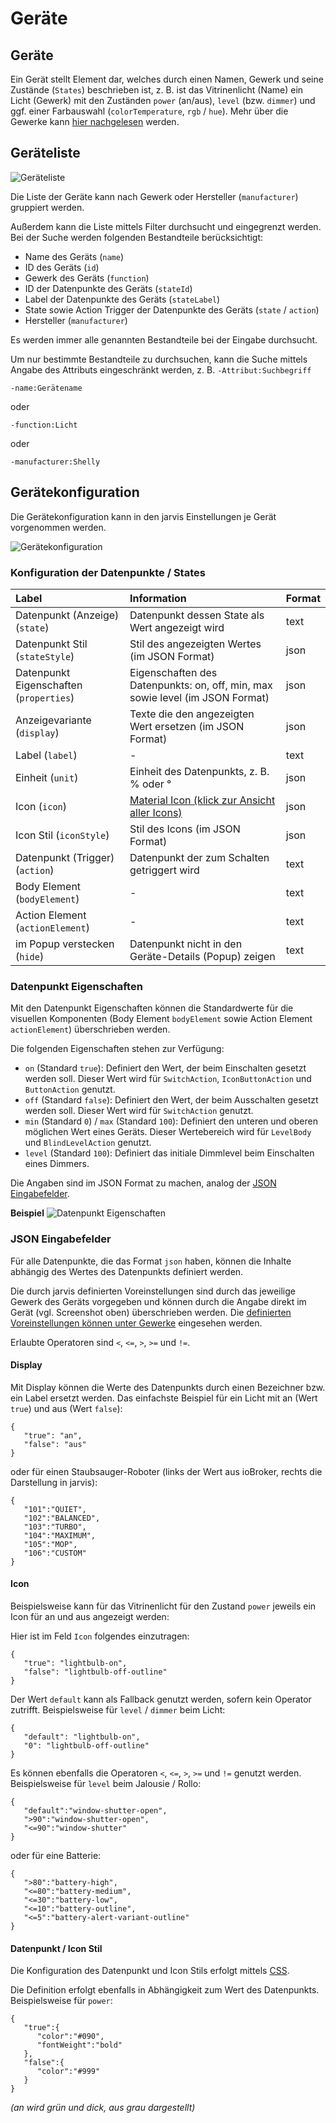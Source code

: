 # Geräte

## Geräte

Ein Gerät stellt Element dar, welches durch einen Namen, Gewerk und seine Zustände \(`States`\) beschrieben ist, z. B. ist das Vitrinenlicht \(Name\) ein Licht \(Gewerk\) mit den Zuständen `power` \(an/aus\), `level` \(bzw. `dimmer`\) und ggf. einer Farbauswahl \(`colorTemperature`, `rgb` / `hue`\). Mehr über die Gewerke kann [hier nachgelesen](../functions/) werden.

## Geräteliste

![Ger&#xE4;teliste](../../.gitbook/assets/devices_list.png)

Die Liste der Geräte kann nach Gewerk oder Hersteller \(`manufacturer`\) gruppiert werden.

Außerdem kann die Liste mittels Filter durchsucht und eingegrenzt werden. Bei der Suche werden folgenden Bestandteile berücksichtigt:

* Name des Geräts \(`name`\)
* ID des Geräts \(`id`\)
* Gewerk des Geräts \(`function`\)
* ID der Datenpunkte des Geräts \(`stateId`\)
* Label der Datenpunkte des Geräts \(`stateLabel`\)
* State sowie Action Trigger der Datenpunkte des Geräts \(`state` / `action`\)
* Hersteller \(`manufacturer`\)

Es werden immer alle genannten Bestandteile bei der Eingabe durchsucht.

Um nur bestimmte Bestandteile zu durchsuchen, kann die Suche mittels Angabe des Attributs eingeschränkt werden, z. B. `-Attribut:Suchbegriff`

```text
-name:Gerätename
```

oder

```text
-function:Licht
```

oder

```text
-manufacturer:Shelly
```

## Gerätekonfiguration

Die Gerätekonfiguration kann in den jarvis Einstellungen je Gerät vorgenommen werden.

![Ger&#xE4;tekonfiguration](../../.gitbook/assets/devices_configuration.png)

### Konfiguration der Datenpunkte / States

| Label | Information | Format |
| :--- | :--- | :--- |
| Datenpunkt \(Anzeige\) \(`state`\) | Datenpunkt dessen State als Wert angezeigt wird | text |
| Datenpunkt Stil \(`stateStyle`\) | Stil des angezeigten Wertes \(im JSON Format\) | json |
| Datenpunkt Eigenschaften \(`properties`\) | Eigenschaften des Datenpunkts: on, off, min, max sowie level \(im JSON Format\) | json |
| Anzeigevariante \(`display`\) | Texte die den angezeigten Wert ersetzen \(im JSON Format\) | json |
| Label \(`label`\) | - | text |
| Einheit \(`unit`\) | Einheit des Datenpunkts, z. B. % oder ° | json |
| Icon \(`icon`\) | [Material Icon \(klick zur Ansicht aller Icons\)](https://materialdesignicons.com/) | json |
| Icon Stil \(`iconStyle`\) | Stil des Icons \(im JSON Format\) | json |
| Datenpunkt \(Trigger\) \(`action`\) | Datenpunkt der zum Schalten getriggert wird | text |
| Body Element \(`bodyElement`\) | - | text |
| Action Element \(`actionElement`\) | - | text |
| im Popup verstecken \(`hide`\) | Datenpunkt nicht in den Geräte-Details \(Popup\) zeigen | text |

### Datenpunkt Eigenschaften

Mit den Datenpunkt Eigenschaften können die Standardwerte für die visuellen Komponenten \(Body Element `bodyElement` sowie Action Element `actionElement`\) überschrieben werden.

Die folgenden Eigenschaften stehen zur Verfügung:

* `on` \(Standard `true`\): Definiert den Wert, der beim Einschalten gesetzt werden soll. Dieser Wert wird für `SwitchAction`, `IconButtonAction` und `ButtonAction` genutzt.
* `off` \(Standard `false`\): Definiert den Wert, der beim Ausschalten gesetzt werden soll. Dieser Wert wird für `SwitchAction` genutzt.
* `min` \(Standard `0`\) / `max` \(Standard `100`\): Definiert den unteren und oberen möglichen Wert eines Geräts. Dieser Wertebereich wird für `LevelBody` und `BlindLevelAction` genutzt.
* `level` \(Standard `100`\): Definiert das initiale Dimmlevel beim Einschalten eines Dimmers.

Die Angaben sind im JSON Format zu machen, analog der [JSON Eingabefelder](./#datenpunkt-eigenschaften).

**Beispiel** ![Datenpunkt Eigenschaften](../../.gitbook/assets/devices_properties.png)

### JSON Eingabefelder

Für alle Datenpunkte, die das Format `json` haben, können die Inhalte abhängig des Wertes des Datenpunkts definiert werden.

Die durch jarvis definierten Voreinstellungen sind durch das jeweilige Gewerk des Geräts vorgegeben und können durch die Angabe direkt im Gerät \(vgl. Screenshot oben\) überschrieben werden. Die [definierten Voreinstellungen können unter Gewerke](../functions/) eingesehen werden.

Erlaubte Operatoren sind `<`, `<=`, `>`, `>=` und `!=`.

#### Display

Mit Display können die Werte des Datenpunkts durch einen Bezeichner bzw. ein Label ersetzt werden. Das einfachste Beispiel für ein Licht mit an \(Wert `true`\) und aus \(Wert `false`\):

```text
{
   "true": "an",
   "false": "aus"
}
```

oder für einen Staubsauger-Roboter \(links der Wert aus ioBroker, rechts die Darstellung in jarvis\):

```text
{
   "101":"QUIET",
   "102":"BALANCED",
   "103":"TURBO",
   "104":"MAXIMUM",
   "105":"MOP",
   "106":"CUSTOM"
}
```

#### Icon

Beispielsweise kann für das Vitrinenlicht für den Zustand `power` jeweils ein Icon für an und aus angezeigt werden:

Hier ist im Feld `Icon` folgendes einzutragen:

```text
{
   "true": "lightbulb-on",
   "false": "lightbulb-off-outline"
}
```

Der Wert `default` kann als Fallback genutzt werden, sofern kein Operator zutrifft. Beispielsweise für `level` / `dimmer` beim Licht:

```text
{
   "default": "lightbulb-on",
   "0": "lightbulb-off-outline"
}
```

Es können ebenfalls die Operatoren `<`, `<=`, `>`, `>=` und `!=` genutzt werden. Beispielsweise für `level` beim Jalousie / Rollo:

```text
{
   "default":"window-shutter-open",
   ">90":"window-shutter-open",
   "<=90":"window-shutter"
}
```

oder für eine Batterie:

```text
{
   ">80":"battery-high",
   "<=80":"battery-medium",
   "<=30":"battery-low",
   "<=10":"battery-outline",
   "<=5":"battery-alert-variant-outline"
}
```

#### Datenpunkt / Icon Stil

Die Konfiguration des Datenpunkt und Icon Stils erfolgt mittels [CSS](https://wiki.selfhtml.org/wiki/CSS/Tutorials/Einstieg/Syntax).

Die Definition erfolgt ebenfalls in Abhängigkeit zum Wert des Datenpunkts. Beispielsweise für `power`:

```text
{
   "true":{
      "color":"#090",
      "fontWeight":"bold"
   },
   "false":{
      "color":"#999"
   }
}
```

_\(an wird grün und dick, aus grau dargestellt\)_

